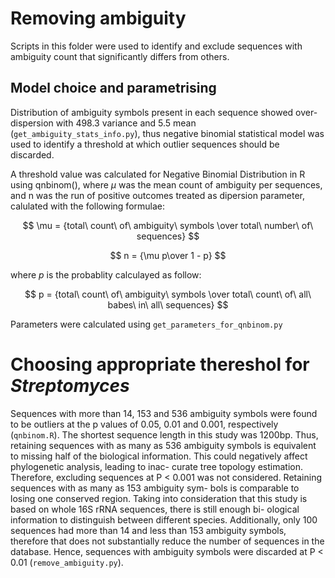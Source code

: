 # Removing ambiguity
Scripts in this folder were used to identify and exclude sequences with ambiguity count that significantly differs from others. 

## Model choice and parametrising
Distribution of ambiguity symbols present in each sequence showed over-dispersion with 498.3 variance and 5.5 mean (`get_ambiguity_stats_info.py`), thus negative binomial statistical model was used to identify a threshold at which outlier sequences should be discarded. 

A threshold value was calculated for Negative Binomial Distribution in R using qnbinom(), where $\mu$ was the mean count of ambiguity per sequences, and n was the run of positive outcomes treated as dipersion parameter, calulated with the following formulae:


$$ \mu = {total\ count\ of\ ambiguity\ symbols \over total\ number\ of\ sequences} $$



$$ n = {\mu p\over 1 - p} $$

where $p$ is the probablity calculayed as follow:

$$ p = {total\ count\ of\ ambiguity\ symbols \over total\ count\ of\ all\ babes\ in\ all\ sequences} $$

Parameters were calculated using `get_parameters_for_qnbinom.py`

# Choosing appropriate thereshol for *Streptomyces*
Sequences with more than 14, 153 and 536 ambiguity symbols were found to be outliers at the p values of 0.05, 0.01 and 0.001, respectively (`qnbinom.R`). The shortest sequence length in this study was 1200bp. Thus, retaining sequences with as many as 536 ambiguity symbols is equivalent to missing half of the biological information. This could negatively affect phylogenetic analysis, leading to inac- curate tree topology estimation. Therefore, excluding sequences at P < 0.001 was not considered. Retaining sequences with as many as 153 ambiguity sym- bols is comparable to losing one conserved region. Taking into consideration that this study is based on whole 16S rRNA sequences, there is still enough bi- ological information to distinguish between different species. Additionally, only 100 sequences had more than 14 and less than 153 ambiguity symbols, therefore that does not substantially reduce the number of sequences in the database. Hence, sequences with ambiguity symbols were discarded at P < 0.01 (`remove_ambiguity.py`).
